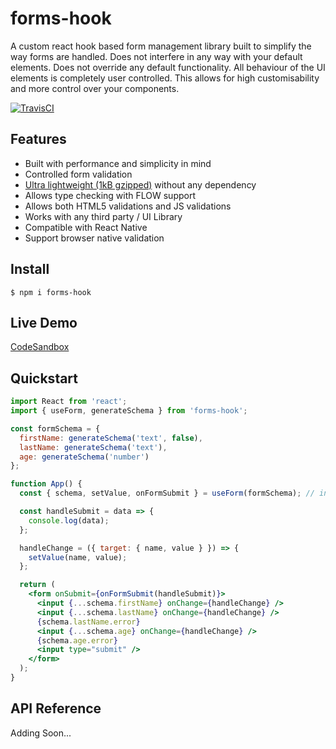 # forms-hook

A custom react hook based form management library built to simplify the way forms are handled. Does not interfere in any way with your default elements. Does not override any default functionality. All behaviour of the UI elements is completely user controlled. This allows for high customisability and more control over your components.

[![TravisCI](https://travis-ci.org/wasib/forms-hook.svg?branch=master)](https://travis-ci.org/wasib/forms-hook)

## Features

- Built with performance and simplicity in mind
- Controlled form validation
- [Ultra lightweight (1kB gzipped)](https://bundlephobia.com/result?p=forms-hook@0.5.4) without any dependency
- Allows type checking with FLOW support
- Allows both HTML5 validations and JS validations
- Works with any third party / UI Library
- Compatible with React Native
- Support browser native validation

## Install

    $ npm i forms-hook

## Live Demo

[CodeSandbox](https://codesandbox.io/s/beautiful-mountain-x7c8e)

## Quickstart

```jsx
import React from 'react';
import { useForm, generateSchema } from 'forms-hook';

const formSchema = {
  firstName: generateSchema('text', false),
  lastName: generateSchema('text'),
  age: generateSchema('number')
};

function App() {
  const { schema, setValue, onFormSubmit } = useForm(formSchema); // initialise the hook

  const handleSubmit = data => {
    console.log(data);
  };

  handleChange = ({ target: { name, value } }) => {
    setValue(name, value);
  };

  return (
    <form onSubmit={onFormSubmit(handleSubmit)}>
      <input {...schema.firstName} onChange={handleChange} />
      <input {...schema.lastName} onChange={handleChange} />
      {schema.lastName.error}
      <input {...schema.age} onChange={handleChange} />
      {schema.age.error}
      <input type="submit" />
    </form>
  );
}
```

## API Reference

Adding Soon...


